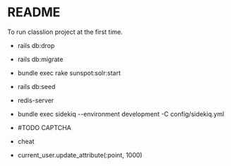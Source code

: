 # README

To run classlion project at the first time.

* rails db:drop
* rails db:migrate
* bundle exec rake sunspot:solr:start
* rails db:seed
* redis-server
* bundle exec sidekiq --environment development -C config/sidekiq.yml 

* #TODO CAPTCHA

* cheat
* current_user.update_attribute(:point, 1000)